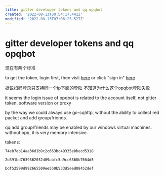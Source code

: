 ```yaml
---
title: gitter developer tokens and qq opqbot
created: '2022-08-13T00:54:17.441Z'
modified: '2022-08-13T07:06:25.527Z'
---
```


# gitter developer tokens and qq opqbot

现在有两个标准

to get the token, login first, then visit [here](https://developer.gitter.im/apps) or click "sign in" [here](https://developer.gitter.im/)

据说扫码登录只支持同一个ip下面的登陆 不知道为什么这个opqbot登陆失败

it seems the login issue of opqbot is related to the account itself, not gitter token, software version or proxy

by the way we could always use go-cqhttp, without the ability to collect red packet and add group/friends.

qq add group/friends may be enabled by our windows virtual machines. without opq, it is very memory intensive.

tokens:
```
74eb7eb14aa36d1b9c2c663bc49335e8becd5318
```
```
2d391bd7639362032d09abfc5a9cc6368b7664d5
```
```
bdf52599d992665509ee5b0b533d5eed08452def
```
